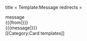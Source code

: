 title = Template:Message
redirects =
>>>>

<div data-children="object">
<div data-name="type" data-children="string">message</div>
<div data-name="from" data-children="string">{{{from|}}}</div>
<div data-name="message" data-translate="yes">{{{message|}}}</div>
</div><noinclude>
[[Category:Card templates]]
</noinclude>
